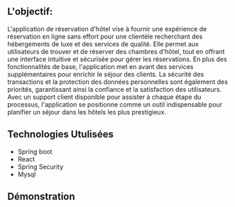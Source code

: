 ## L'objectif:
L'application de réservation d'hôtel vise à fournir une expérience de réservation en ligne sans effort pour une clientèle recherchant des hébergements de luxe et des services de qualité. Elle permet aux utilisateurs de trouver et de réserver des chambres d'hôtel, tout en offrant une interface intuitive et sécurisée pour gérer les réservations. En plus des fonctionnalités de base, l'application met en avant des services supplémentaires pour enrichir le séjour des clients. La sécurité des transactions et la protection des données personnelles sont également des priorités, garantissant ainsi la confiance et la satisfaction des utilisateurs. Avec un support client disponible pour assister à chaque étape du processus, l'application se positionne comme un outil indispensable pour planifier un séjour dans les hôtels les plus prestigieux.

## Technologies Utulisées
* Spring boot 
* React
* Spring Security
* Mysql
## Démonstration

